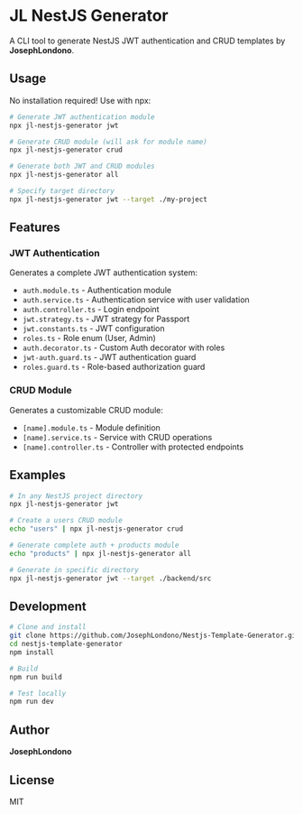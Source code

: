 # JL NestJS Generator

A CLI tool to generate NestJS JWT authentication and CRUD templates by **JosephLondono**.

## Usage

No installation required! Use with npx:

```bash
# Generate JWT authentication module
npx jl-nestjs-generator jwt

# Generate CRUD module (will ask for module name)
npx jl-nestjs-generator crud

# Generate both JWT and CRUD modules
npx jl-nestjs-generator all

# Specify target directory
npx jl-nestjs-generator jwt --target ./my-project
```

## Features

### JWT Authentication

Generates a complete JWT authentication system:

- `auth.module.ts` - Authentication module
- `auth.service.ts` - Authentication service with user validation
- `auth.controller.ts` - Login endpoint
- `jwt.strategy.ts` - JWT strategy for Passport
- `jwt.constants.ts` - JWT configuration
- `roles.ts` - Role enum (User, Admin)
- `auth.decorator.ts` - Custom Auth decorator with roles
- `jwt-auth.guard.ts` - JWT authentication guard
- `roles.guard.ts` - Role-based authorization guard

### CRUD Module

Generates a customizable CRUD module:

- `[name].module.ts` - Module definition
- `[name].service.ts` - Service with CRUD operations
- `[name].controller.ts` - Controller with protected endpoints

## Examples

```bash
# In any NestJS project directory
npx jl-nestjs-generator jwt

# Create a users CRUD module
echo "users" | npx jl-nestjs-generator crud

# Generate complete auth + products module
echo "products" | npx jl-nestjs-generator all

# Generate in specific directory
npx jl-nestjs-generator jwt --target ./backend/src
```

## Development

```bash
# Clone and install
git clone https://github.com/JosephLondono/Nestjs-Template-Generator.git
cd nestjs-template-generator
npm install

# Build
npm run build

# Test locally
npm run dev
```

## Author

**JosephLondono**

## License

MIT
